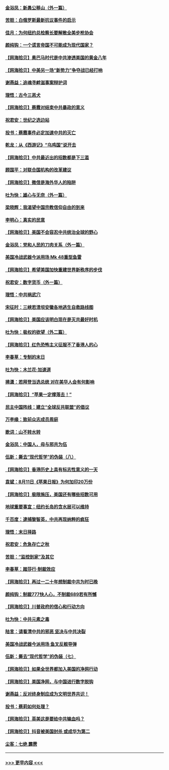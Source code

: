#### [金浴凤：新愚公移山（外一篇）](../pages/nsc993/n12350253.md?t=08222302) 
#### [苦胆：白俄罗斯最新抗议事件的启示](../pages/nsc993/n12349989.md?t=08222302) 
#### [佳月：为何纽约总检察长要解散全美步枪协会](../pages/nsc993/n12349939.md?t=08222302) 
#### [颜纯钩：一个谎言帝国不可能成为现代国家？](../pages/nsc993/n12349898.md?t=08222302) 
#### [【网海拾贝】奥巴马时代是中共渗透美国的黄金八年](../pages/nsc993/n12349284.md?t=08222302) 
#### [【网海拾贝】中美另一场“新势力”争夺战已经打响](../pages/nsc993/n12346998.md?t=08222302) 
#### [谢燕益：追魂寻衅滋事案辩护词](../pages/nsc993/n12346892.md?t=08222302) 
#### [理悟：古今三恶犬](../pages/nsc993/n12345190.md?t=08222302) 
#### [【网海拾贝】蔡霞对结束中共暴政的意义](../pages/nsc993/n12344263.md?t=08222302) 
#### [祝君安：世纪之选边站](../pages/nsc993/n12342382.md?t=08222302) 
#### [投书：蔡霞事件必定加速中共的灭亡](../pages/nsc993/n12341881.md?t=08222302) 
#### [乾龙：从《西游记》“乌鸡国”说开去](../pages/nsc993/n12341690.md?t=08222302) 
#### [【网海拾贝】中共最近出的招数都是下三滥](../pages/nsc993/n12341593.md?t=08222302) 
#### [顾国平：对联合国机构的改革建议](../pages/nsc993/n12339928.md?t=08222302) 
#### [【网海拾贝】微信是海外华人的陷阱](../pages/nsc993/n12338868.md?t=08222302) 
#### [吐为快：雄心与无奈（外一篇）](../pages/nsc993/n12338132.md?t=08222302) 
#### [梁晓辉：我渴望中国宗教信仰自由的到来](../pages/nsc993/n12336657.md?t=08222302) 
#### [李明心：真实的民意](../pages/nsc993/n12336089.md?t=08222302) 
#### [【网海拾贝】美国不会容忍中共统治全球的野心](../pages/nsc993/n12336063.md?t=08222302) 
#### [金浴凤：党和人民的刀肉关系（外一篇）](../pages/nsc993/n12335834.md?t=08222302) 
#### [美国冷战武器今派用场 Mk 48重型鱼雷](../pages/nsc993/n12335354.md?t=08222302) 
#### [【网海拾贝】希望美国加快重建世界新秩序的步伐](../pages/nsc993/n12334224.md?t=08222302) 
#### [祝君安：数字货币（外一篇）](../pages/nsc993/n12334186.md?t=08222302) 
#### [理悟：中共祸武穴](../pages/nsc993/n12333962.md?t=08222302) 
#### [宋征时：三峡若溃坝安徽各地逃生自救路线图](../pages/nsc993/n12332450.md?t=08222302) 
#### [【网海拾贝】美国应该明白现在是灭共最好时机](../pages/nsc993/n12332313.md?t=08222302) 
#### [吐为快：极权的欲望（外二篇）](../pages/nsc993/n12332089.md?t=08222302) 
#### [【网海拾贝】红色恐怖主义征服不了香港人的心](../pages/nsc993/n12329296.md?t=08222302) 
#### [李春草：专制的末日](../pages/nsc993/n12329079.md?t=08222302) 
#### [吐为快：木兰花‧加速道](../pages/nsc993/n12327366.md?t=08222302) 
#### [拂潇：若拜登当选总统 对在美华人会有何影响](../pages/nsc993/n12295996.md?t=08222302) 
#### [【网海拾贝】“苹果一定撑落去！”](../pages/nsc993/n12326784.md?t=08222302) 
#### [民主中国阵线：建立“全球反共联盟”的倡议](../pages/nsc993/n12324177.md?t=08222302) 
#### [万李缘：致前众志成员周庭](../pages/nsc993/n12324635.md?t=08222302) 
#### [歌词：山不转水转](../pages/nsc993/n12324599.md?t=08222302) 
#### [金浴凤：中国人，毋与邪共为伍](../pages/nsc993/n12324257.md?t=08222302) 
#### [伍新：撕去“现代哲学”的伪装（八）](../pages/nsc993/n12324188.md?t=08222302) 
#### [【网海拾贝】香港历史上具有标志性意义的一天](../pages/nsc993/n12324021.md?t=08222302) 
#### [袁斌：8月11日《苹果日报》为何加印20万份](../pages/nsc993/n12323955.md?t=08222302) 
#### [【网海拾贝】极限施压，美国还有哪些招数可用](../pages/nsc993/n12322512.md?t=08222302) 
#### [地球重要事宜：纽约长岛的含水层可以维持](../pages/nsc993/n12321844.md?t=08222302) 
#### [千百度：逮捕黎智英，中共再现纳粹的疯狂](../pages/nsc993/n12321777.md?t=08222302) 
#### [理悟：末日择路](../pages/nsc993/n12320812.md?t=08222302) 
#### [祝君安：危急存亡之秋](../pages/nsc993/n12320795.md?t=08222302) 
#### [苦胆：“监控到家”及其它](../pages/nsc993/n12320751.md?t=08222302) 
#### [李春草：踏莎行·制裁效应](../pages/nsc993/n12318290.md?t=08222302) 
#### [【网海拾贝】再过一二十年想制裁中共为时已晚](../pages/nsc993/n12318195.md?t=08222302) 
#### [颜纯钩：制裁777快人心，不制裁689若有所憾](../pages/nsc993/n12316912.md?t=08222302) 
#### [【网海拾贝】川普政府的信心和行动方向](../pages/nsc993/n12316673.md?t=08222302) 
#### [吐为快：中共元素之毒](../pages/nsc993/n12316547.md?t=08222302) 
#### [陆言：请看清中共的邪恶 坚决与中共决裂](../pages/nsc993/n12315784.md?t=08222302) 
#### [美国冷战武器今派用场 鱼叉反舰导弹](../pages/nsc993/n12316258.md?t=08222302) 
#### [伍新：撕去“现代哲学”的伪装（七）](../pages/nsc993/n12315846.md?t=08222302) 
#### [【网海拾贝】如果全世界都加入美国的净网行动](../pages/nsc993/n12315588.md?t=08222302) 
#### [【网海拾贝】美国净网，与中国进行数字脱钩](../pages/nsc993/n12312813.md?t=08222302) 
#### [谢燕益：反对终身制应成为文明世界共识！](../pages/nsc993/n12310465.md?t=08222302) 
#### [投书：蔡莉如何处理？](../pages/nsc993/n12310224.md?t=08222302) 
#### [【网海拾贝】英美这是要给中共输血吗？](../pages/nsc993/n12307646.md?t=08222302) 
#### [【网海拾贝】抖音被美国封杀 或成华为第二](../pages/nsc993/n12305277.md?t=08222302) 
#### [尘客：七绝 霹雳](../pages/nsc993/n12304053.md?t=08222302) 

----
#### [ >>> 更早内容 <<< ](../indexes/nsc993-earlier.md)
